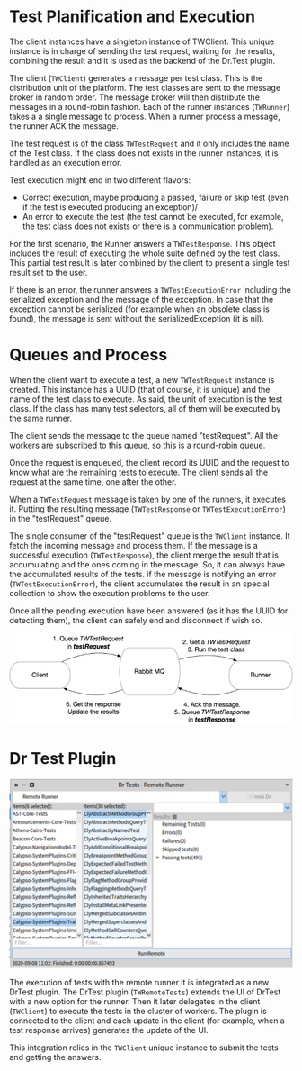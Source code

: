 Test Planification and Execution
================================

The client instances have a singleton instance of TWClient. 
This unique instance is in charge of sending the test request, waiting for the results, combining the result and it is used as the backend of the Dr.Test plugin.

The client (`TWClient`) generates a message per test class. 
This is the distribution unit of the platform. The test classes are sent to the message broker in random order.
The message broker will then distribute the messages in a round-robin fashion. 
Each of the runner instances (`TWRunner`) takes a a single message to process. 
When a runner process a message, the runner ACK the message.

The test request is of the class `TWTestRequest` and it only includes the name of the Test class.
If the class does not exists in the runner instances, it is handled as an execution error.

Test execution might end in two different flavors:

- Correct execution, maybe producing a passed, failure or skip test (even if the test is executed producing an exception)/
- An error to execute the test (the test cannot be executed, for example, the test class does not exists or there is a communication problem). 

For the first scenario, the Runner answers a `TWTestResponse`. This object includes the result of executing the whole suite defined by the test class. This partial test result is later combined by the client to present a single test result set to the user. 

If there is an error, the runner answers a `TWTestExecutionError` including the serialized exception and the message of the exception. In case that the exception cannot be serialized (for example when an obsolete class is found), the message is sent without the serializedException (it is nil).

Queues and Process
==================

When the client want to execute a test, a new `TWTestRequest` instance is created.
This instance has a UUID (that of course, it is unique) and the name of the test class to execute. 
As said, the unit of execution is the test class. If the class has many test selectors, all of them will be executed by the same runner.

The client sends the message to the queue named "testRequest".
All the workers are subscribed to this queue, so this is a round-robin queue. 

Once the request is enqueued, the client record its UUID and the request to know what are the remaining tests to execute. 
The client sends all the request at the same time, one after the other.

When a `TWTestRequest` message is taken by one of the runners, it executes it. 
Putting the resulting message (`TWTestResponse` or `TWTestExecutionError`) in the "testRequest" queue.

The single consumer of the "testRequest" queue is the `TWClient` instance. 
It fetch the incoming message and process them. 
If the message is a successful execution (`TWTestResponse`), the client merge the result that is accumulating and the ones coming in the message. So, it can always have the accumulated results of the tests.
if the message is notifying an error (`TWTestExecutionError`), the client accumulates the result in an special collection to show the execution problems to the user.

Once all the pending execution have been answered (as it has the UUID for detecting them), the client can safely end and disconnect if wish so.

![Executing a Test](./images/testExecutionPath.png)

Dr Test Plugin
==============

![Dr Test Integration](./images/drTestInteraction.png)

The execution of tests with the remote runner it is integrated as a new DrTest plugin. 
The DrTest plugin (`TWRemoteTests`) extends the UI of DrTest with a new option for the runner. 
Then it later delegates in the client (`TWClient`) to execute the tests in the cluster of workers.
The plugin is connected to the client and each update in the client (for example, when a test response arrives) generates the update of the UI.

This integration relies in the `TWClient` unique instance to submit the tests and getting the answers.
